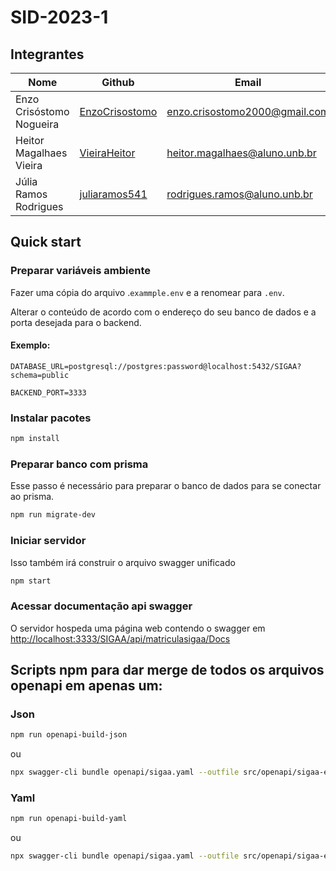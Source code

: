# SID-2023-1

## Integrantes

| Nome                         | Github                                                | Email                         |
| ---------------------------- | ----------------------------------------------------- | ----------------------------- |
| Enzo Crisóstomo Nogueira     | [EnzoCrisostomo](https://github.com/EnzoCrisostomo)   | enzo.crisostomo2000@gmail.com |
| Heitor Magalhaes Vieira  | [VieiraHeitor](https://github.com/VieiraHeitor) | heitor.magalhaes@aluno.unb.br   |
| Júlia Ramos Rodrigues | [juliaramos541](https://github.com/juliaramos541)     | rodrigues.ramos@aluno.unb.br |

## Quick start
### Preparar variáveis ambiente
Fazer uma cópia do arquivo .```exammple.env``` e a renomear para ```.env```. 

Alterar o conteúdo de acordo com o endereço do seu banco de dados e a porta desejada para o backend.

#### Exemplo:
```
DATABASE_URL=postgresql://postgres:password@localhost:5432/SIGAA?schema=public

BACKEND_PORT=3333
```

### Instalar pacotes
```bash
npm install
```
### Preparar banco com prisma
Esse passo é necessário para preparar o banco de dados para se conectar ao prisma.
```bash
npm run migrate-dev
```

### Iniciar servidor
Isso também irá construir o arquivo swagger unificado
```bash
npm start
```

### Acessar documentação api swagger
O servidor hospeda uma página web contendo o swagger em [http://localhost:3333/SIGAA/api/matriculasigaa/Docs](http://localhost:3333/SIGAA/api/matriculasigaa/Docs)


## Scripts npm para dar merge de todos os arquivos openapi em apenas um:
### Json
```bash
npm run openapi-build-json
```
ou
```bash
npx swagger-cli bundle openapi/sigaa.yaml --outfile src/openapi/sigaa-enzo-julia-heitor-2023.1.json --type json
```
### Yaml
```bash
npm run openapi-build-yaml
```
ou
```bash
npx swagger-cli bundle openapi/sigaa.yaml --outfile src/openapi/sigaa-enzo-julia-heitor-2023.1.yaml --type yaml
```
